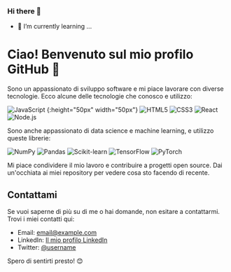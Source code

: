 ### Hi there 👋

- 🌱 I’m currently learning ...

# Ciao! Benvenuto sul mio profilo GitHub 👋

Sono un appassionato di sviluppo software e mi piace lavorare con diverse tecnologie. Ecco alcune delle tecnologie che conosco e utilizzo:

![JavaScript](https://upload.wikimedia.org/wikipedia/commons/6/6a/JavaScript-logo.png) {:height="50px" width="50px"}
![HTML5](https://commons.wikimedia.org/wiki/File:HTML5_logo_and_wordmark.svg)
![CSS3](https://example.com/path/to/css3-logo.png)
![React](https://example.com/path/to/react-logo.png)
![Node.js](https://example.com/path/to/nodejs-logo.png)

Sono anche appassionato di data science e machine learning, e utilizzo queste librerie:

![NumPy](https://example.com/path/to/numpy-logo.png)
![Pandas](https://example.com/path/to/pandas-logo.png)
![Scikit-learn](https://example.com/path/to/scikit-learn-logo.png)
![TensorFlow](https://example.com/path/to/tensorflow-logo.png)
![PyTorch](https://example.com/path/to/pytorch-logo.png)

Mi piace condividere il mio lavoro e contribuire a progetti open source. Dai un'occhiata ai miei repository per vedere cosa sto facendo di recente.

## Contattami

Se vuoi saperne di più su di me o hai domande, non esitare a contattarmi. Trovi i miei contatti qui:

- Email: [email@example.com](mailto:email@example.com)
- LinkedIn: [Il mio profilo LinkedIn](https://www.linkedin.com/in/username)
- Twitter: [@username](https://twitter.com/username)

Spero di sentirti presto! 😊

<!--
**AntonioSimonetti/AntonioSimonetti** is a ✨ _special_ ✨ repository because its `README.md` (this file) appears on your GitHub profile.

Here are some ideas to get you started:

- 🔭 I’m currently working on ...
- 🌱 I’m currently learning ...
- 👯 I’m looking to collaborate on ...
- 🤔 I’m looking for help with ...
- 💬 Ask me about ...
- 📫 How to reach me: ...
- 😄 Pronouns: ...
- ⚡ Fun fact: ...
-->
